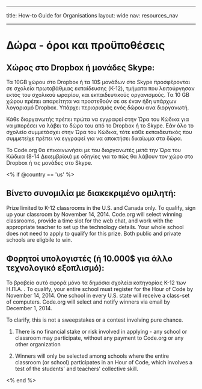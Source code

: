 * * *

title: How-to Guide for Organisations layout: wide nav: resources_nav

* * *

# Δώρα - όροι και προϋποθέσεις

## Χώρος στο Dropbox ή μονάδες Skype:

Τα 10GB χώρου στο Dropbox ή τα 10$ μονάδων στο Skype προσφέρονται σε σχολεία πρωτοβάθμιας εκπαίδευσης (K-12), τμήματα που λειτούργησαν εκτός του σχολικού ωραρίου, και εκπαιδευτικούς οργανισμούς. Τα 10 GB χώρου πρέπει απαρείτητα να προστεθούν σε σε έναν ήδη υπάρχων λογαριαμό Dropbox. Υπάρχει περιορισμός ενός δώρου ανα διοργανωτή.

Κάθε διοργανωτής πρέπει πρώτα να εγγραφεί στην Ώρα του Κώδικα για να μπορέσει να λάβει το δώρο του από το Dropbox ή το Skype. Εάν όλο το σχολείο συμμετάσχει στην Ώρα του Κώδικα, τότε κάθε εκπαιδευτικός που συμμετείχε πρέπει να εγγραφεί για να αποκτήσει δικαίωμα στα δώρα.

Το Code.org θα επικοινωνήσει με του διοργανωτές μετά την Ώρα του Κώδικα (8-14 Δεκεμβρίου) με οδηγίες για το πώς θα λάβουν τον χώρο στο Dropbox ή τις μονάδες στο Skype.

<% if @country == 'us' %>

## Βίνετο συνομιλία με διακεκριμένο ομιλητή:

Prize limited to K-12 classrooms in the U.S. and Canada only. To qualify, sign up your classroom by November 14, 2014. Code.org will select winning classrooms, provide a time slot for the web chat, and work with the appropriate teacher to set up the technology details. Your whole school does not need to apply to qualify for this prize. Both public and private schools are eligbile to win.

## Φορητοί υπολογιστές (ή 10.000$ για άλλο τεχνολογικό εξοπλισμό):

Το βραβείο αυτό αφορά μόνο τα δημόσια σχολεία κατηγορίας K-12 των Η.Π.Α. . To qualify, your entire school must register for the Hour of Code by November 14, 2014. One school in every U.S. state will receive a class-set of computers. Code.org will select and notify winners via email by December 1, 2014.

To clarify, this is not a sweepstakes or a contest involving pure chance.

1) There is no financial stake or risk involved in applying - any school or classroom may participate, without any payment to Code.org or any other organization

2) Winners will only be selected among schools where the entire classroom (or school) participates in an Hour of Code, which involves a test of the students' and teachers' collective skill.

<% end %>